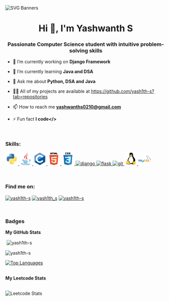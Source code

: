 ![SVG Banners](https://svg-banners.vercel.app/api?type=typeWriter&text1=Code👨‍💻%20%2B%20Creativity💡&width=900&height=200)
<h1 align="center">Hi 👋, I'm Yashwanth S</h1>
<h3 align="center">Passionate Computer Science student with intuitive problem-solving skills</h3>

- 🔭 I’m currently working on **Django Framework**

- 🌱 I’m currently learning **Java and DSA**

- 💬 Ask me about **Python, DSA and Java**

- 👨‍💻 All of my projects are available at https://github.com/yash1th-s?tab=repositories

- 📫 How to reach me **yashwanths0210@gmail.com**

- ⚡ Fun fact **I code</>**

<br>

<h3 align="left">Skills:</h3>
<p align="left"> <a href="https://www.python.org" target="_blank" rel="noreferrer"> <img src="https://raw.githubusercontent.com/devicons/devicon/master/icons/python/python-original.svg" alt="python" width="40" height="40"/> </a> <a href="https://www.java.com" target="_blank" rel="noreferrer"> <img src="https://raw.githubusercontent.com/devicons/devicon/master/icons/java/java-original.svg" alt="java" width="40" height="40"/> <a href="https://www.cprogramming.com/" target="_blank" rel="noreferrer"> <img src="https://raw.githubusercontent.com/devicons/devicon/master/icons/c/c-original.svg" alt="c" width="40" height="40"/> </a> <a href="https://www.w3.org/html/" target="_blank" rel="noreferrer"> <img src="https://raw.githubusercontent.com/devicons/devicon/master/icons/html5/html5-original-wordmark.svg" alt="html5" width="40" height="40"/> <a href="https://www.w3schools.com/css/" target="_blank" rel="noreferrer"> <img src="https://raw.githubusercontent.com/devicons/devicon/master/icons/css3/css3-original-wordmark.svg" alt="css3" width="40" height="40"/> </a> <a href="https://www.djangoproject.com/" target="_blank" rel="noreferrer"> <img src="https://cdn.worldvectorlogo.com/logos/django.svg" alt="django" width="40" height="40"/> </a> <a href="https://flask.palletsprojects.com/" target="_blank" rel="noreferrer"> <img src="https://www.vectorlogo.zone/logos/pocoo_flask/pocoo_flask-icon.svg" alt="flask" width="40" height="40"/> </a> <a href="https://git-scm.com/" target="_blank" rel="noreferrer"> <img src="https://www.vectorlogo.zone/logos/git-scm/git-scm-icon.svg" alt="git" width="40" height="40"/> </a>  </a> </a> <a href="https://www.linux.org/" target="_blank" rel="noreferrer"> <img src="https://raw.githubusercontent.com/devicons/devicon/master/icons/linux/linux-original.svg" alt="linux" width="40" height="40"/> </a> <a href="https://www.mysql.com/" target="_blank" rel="noreferrer"> <img src="https://raw.githubusercontent.com/devicons/devicon/master/icons/mysql/mysql-original-wordmark.svg" alt="mysql" width="40" height="40"/> </a>  </p>

<br>

<h3 align="left">Find me on:</h3>
<p align="left">
<a href="linkedin.com/in/yashwanth-s-725545213" target="blank"><img align="center" src="https://raw.githubusercontent.com/rahuldkjain/github-profile-readme-generator/master/src/images/icons/Social/linked-in-alt.svg" alt="yash1th-s" height="30" width="40" /></a>
<a href="https://www.hackerrank.com/yash1th_s" target="blank"><img align="center" src="https://raw.githubusercontent.com/rahuldkjain/github-profile-readme-generator/master/src/images/icons/Social/hackerrank.svg" alt="yash1th_s" height="30" width="40" /></a>
<a href="https://www.leetcode.com/yash1ths" target="blank"><img align="center" src="https://raw.githubusercontent.com/rahuldkjain/github-profile-readme-generator/master/src/images/icons/Social/leet-code.svg" alt="yash1th-s" height="30" width="40" /></a>
</p>

<br>

### Badges

<b>My GitHub Stats</b>
<p>&nbsp;<img align="center" src="https://github-readme-stats.vercel.app/api?username=yash1th-s&&theme=dark&show_icons=true&locale=en" alt="yash1th-s" />

<img align="center" src="https://github-readme-streak-stats.herokuapp.com/?user=yash1th-s&&theme=dark" alt="yash1th-s" /></p>
<a href="https://github.com/yash1th-s" align="left"><img src="https://github-readme-stats.vercel.app/api/top-langs/?username=yash1th-s&langs_count=10&title_color=0891b2&text_color=ffffff&icon_color=0891b2&bg_color=1c1917&hide_border=true&locale=en&custom_title=Top%20%Languages" alt="Top Languages" /></a>

<br>
<b>My Leetcode Stats</b>
<br><br>

![Leetcode Stats](https://leetcode.card.workers.dev/?username=yash1ths&&theme=dark)

